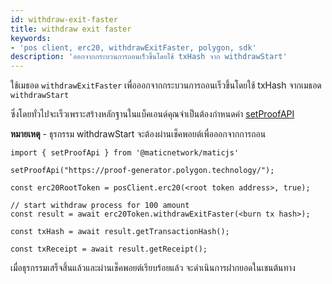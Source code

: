 ```yaml
---
id: withdraw-exit-faster
title: withdraw exit faster
keywords:
- 'pos client, erc20, withdrawExitFaster, polygon, sdk'
description: 'ออกจากกระบวนการถอนเร็วขึ้นโดยใช้ txHash จาก withdrawStart'
---
```


ใช้เมธอด `withdrawExitFaster` เพื่อออกจากกระบวนการถอนเร็วขึ้นโดยใช้ txHash จากเมธอด `withdrawStart`

ซึ่งโดยทั่วไปจะเร็วเพราะสร้างหลักฐานในแบ็คเอนด์คุณจำเป็นต้องกำหนดค่า [setProofAPI](/docs/develop/ethereum-polygon/matic-js/set-proof-api)

**หมายเหตุ** - ธุรกรรม withdrawStart จะต้องผ่านเช็คพอยต์เพื่อออกจากการถอน

```
import { setProofApi } from '@maticnetwork/maticjs'

setProofApi("https://proof-generator.polygon.technology/");

const erc20RootToken = posClient.erc20(<root token address>, true);

// start withdraw process for 100 amount
const result = await erc20Token.withdrawExitFaster(<burn tx hash>);

const txHash = await result.getTransactionHash();

const txReceipt = await result.getReceipt();

```

เมื่อธุรกรรมเสร็จสิ้นแล้วและผ่านเช็คพอยต์เรียบร้อยแล้ว จะดำเนินการฝากยอดในเชนต้นทาง
